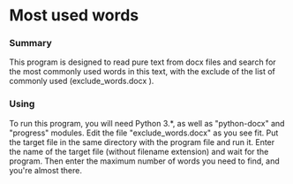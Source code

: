 # Most used words

### Summary

This program is designed to read pure text from docx files and search for the most commonly used words in this text, with the exclude of the list of commonly used (exclude_words.docx ).

### Using

To run this program, you will need Python 3.*, as well as "python-docx" and "progress" modules. Edit the file "exclude_words.docx" as you see fit. Put the target file in the same directory with the program file and run it. Enter the name of the target file (without filename extension) and wait for the program. Then enter the maximum number of words you need to find, and you're almost there.
